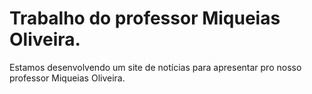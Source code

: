 # Trabalho do professor Miqueias Oliveira.
Estamos desenvolvendo um site de notícias para apresentar pro nosso professor Miqueias Oliveira.
